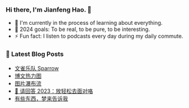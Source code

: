 ### Hi there, I'm Jianfeng Hao. 👋

- 🌱 I'm currently in the process of learning about everything.
- 🥅 2024 goals: To be real, to be pure, to be interesting.
- ⚡ Fun fact: I listen to podcasts every day during my daily commute.

### 📕 Latest Blog Posts
<!-- BLOG-POST-LIST:START -->
- [文雀乐队 Sparrow](https://philohao.com/2024/02/20240207/)
- [博文热力图](https://philohao.com/2024/01/20240110/)
- [图片瀑布流](https://philohao.com/2024/01/20240107/)
- [🎯 请回答 2023：放轻松去面对咯](https://philohao.com/2023/12/2023-annual/)
- [有些东西，梦来告诉我](https://philohao.com/2023/12/20231216/)
<!-- BLOG-POST-LIST:END -->
